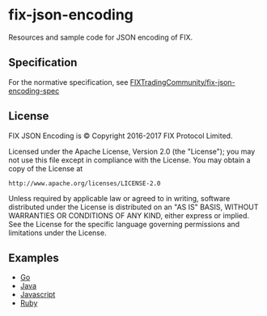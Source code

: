 # fix-json-encoding

Resources and sample code for JSON encoding of FIX.

## Specification

For the normative specification, see [FIXTradingCommunity/fix-json-encoding-spec](https://github.com/FIXTradingCommunity/fix-json-encoding-spec)

## License

FIX JSON Encoding is © Copyright 2016-2017 FIX Protocol Limited.

Licensed under the Apache License, Version 2.0 (the "License");
you may not use this file except in compliance with the License.
You may obtain a copy of the License at

    http://www.apache.org/licenses/LICENSE-2.0

Unless required by applicable law or agreed to in writing, software
distributed under the License is distributed on an "AS IS" BASIS,
WITHOUT WARRANTIES OR CONDITIONS OF ANY KIND, either express or implied.
See the License for the specific language governing permissions and
limitations under the License.

## Examples

- [Go](go/)
- [Java](java/)
- [Javascript](javascript/)
- [Ruby](ruby/)


